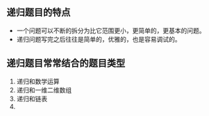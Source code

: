 ## 递归题目的特点

- 一个问题可以不断的拆分为比它范围更小，更简单的，更基本的问题。
- 递归问题写完之后往往是简单的，优雅的，也是容易调试的。

## 递归题目常常结合的题目类型

1. 递归和数学运算
2. 递归和一维二维数组
3. 递归和链表
4.
